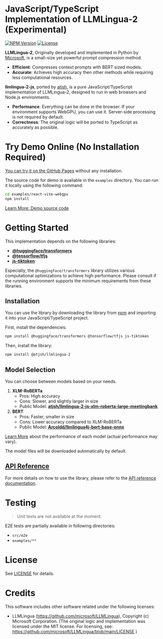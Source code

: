 # JavaScript/TypeScript Implementation of LLMLingua-2 (Experimental)

[![NPM Version](https://img.shields.io/npm/v/%40atjsh%2Fllmlingua-2)](https://www.npmjs.com/package/@atjsh/llmlingua-2)
[![License](https://img.shields.io/badge/license-MIT-blue.svg)](LICENSE)

**LLMLingua-2**, Originally developed and implemented in Python by [Microsoft](https://github.com/microsoft/LLMLingua), is a small-size yet powerful prompt compression method.

- **Efficient**: Compresses context prompts with BERT sized models.
- **Accurate**: Achieves high accuracy then other methods while requiring less computational resources.

**llmlingua-2-js**, ported by [atjsh](https://github.com/atjsh), is a pure JavaScript/TypeScript implementation of LLMLingua-2, designed to run in web browsers and Node.js environments.

- **Performance**: Everything can be done in the browser. If your environment supports WebGPU, you can use it. Server-side processing is not required by default.
- **Correctness**: The original logic will be ported to TypeScript as accurately as possible.

# Try Demo Online (No Installation Required)

[You can try it on the GitHub Pages](https://atjsh.github.io/llmlingua-2-js) without any installation.

The source code for demo is available in the `examples` directory. You can run it locally using the following command:

```sh
cd examples/react-vite-webgpu
npm install
```

[Learn More: Demo source code](/examples/react-vite-webgpu/README.md)

# Getting Started

This implementation depends on the following libraries:

- [**@huggingface/transformers**](https://github.com/huggingface/transformers.js)
- [**@tensorflow/tfjs**](https://github.com/tensorflow/tfjs)
- [**js-tiktoken**](https://www.npmjs.com/package/js-tiktoken)

Especially, the `@huggingface/transformers` library utilizes various computational optimizations to achieve high performance. Please consult if the running environment supports the minimum requirements from these libraries.

## Installation

You can use the library by downloading the library from [npm](https://www.npmjs.com/package/@atjsh/llmlingua-2) and importing it into your JavaScript/TypeScript project.

First, install the dependencies:

```sh
npm install @huggingface/transformers @tensorflow/tfjs js-tiktoken
```

Then, install the library:

```sh
npm install @atjsh/llmlingua-2
```

## Model Selection

You can choose between models based on your needs.

1. **XLM-RoBERTa**
   - Pros: High accuracy
   - Cons: Slower, and slightly larger in size
   - Public Model: **[atjsh/llmlingua-2-js-xlm-roberta-large-meetingbank](https://huggingface.co/atjsh/llmlingua-2-js-xlm-roberta-large-meetingbank)**
2. **BERT**
   - Pros: Faster, smaller in size
   - Cons: Lower accuracy compared to XLM-RoBERTa
   - Public Model: **[Arcoldd/llmlingua4j-bert-base-onnx](https://huggingface.co/Arcoldd/llmlingua4j-bert-base-onnx)**

[Learn More](https://llmlingua.com/llmlingua2.html#:~:text=our%20classification%20model.-,Performance,-We%20evaluate%20LLMLingua) about the performance of each model (actual performance may vary).

The model files will be downloaded automatically by default.

## [API Reference](https://llmlingua-2-js-typedoc.vercel.app/modules/LLMLingua2.html)

For more details on how to use the library, please refer to the [API reference documentation](https://llmlingua-2-js-typedoc.vercel.app/modules/LLMLingua2.html).

# Testing

> Unit tests are not available at the moment.

E2E tests are partially available in following directories:

- `src/e2e`
- `examples/**`

# License

See [LICENSE](LICENSE) for details.

# Credits

This software includes other software related under the following licenses:

- LLMLingua (https://github.com/microsoft/LLMLingua), Copyright (c) Microsoft Corporation. (The original logic and implementation was licensed under the MIT license. For licensing, see: https://github.com/microsoft/LLMLingua/blob/main/LICENSE )
